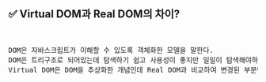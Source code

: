 ## ✅ Virtual DOM과  Real  DOM의 차이? 
<br>

<div markdown="1">

<pre>
DOM은 자바스크립트가 이해할 수 있도록 객체화한 모델을 말한다. 
DOM은 트리구조로 되어있는데 탐색하기 쉽고 사용성이 좋지만 일일이 탐색해야하기에 수정이 잦으면 렌더링이 느리다.
Virtual DOM은 DOM을 추상화한 개념인데 Real DOM과 비교하여 변경된 부분만 렌더링한다.
</pre>
</div>

<br />
